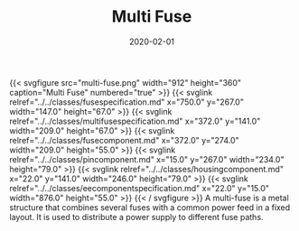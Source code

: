 ﻿---
title: Multi Fuse
toc: false
type: specs
layout: diagram
date: "2020-02-01"
draft: false
specification: VEC
version: 1.2.0
documentType: "Recommendation"
elementType: Diagram
classes:
  - FuseSpecification
  - MultiFuseSpecification
  - FuseComponent
  - PinComponent
  - HousingComponent
  - EEComponentSpecification
menu:
  VEC-1.2.0:    
    parent: ee-components
    identifier: ee-components/multi-fuse
    weight: 1006003 

# Prev/next pager order (if `docs_section_pager` enabled in `params.toml`)
weight: 1006003
---
{{< svgfigure src="multi-fuse.png" width="912" height="360" caption="Multi Fuse" numbered="true" >}}
  {{< svglink relref="../../classes/fusespecification.md" x="750.0" y="267.0" width="147.0" height="67.0" >}}
  {{< svglink relref="../../classes/multifusespecification.md" x="372.0" y="141.0" width="209.0" height="67.0" >}}
  {{< svglink relref="../../classes/fusecomponent.md" x="372.0" y="274.0" width="209.0" height="55.0" >}}
  {{< svglink relref="../../classes/pincomponent.md" x="15.0" y="267.0" width="234.0" height="79.0" >}}
  {{< svglink relref="../../classes/housingcomponent.md" x="22.0" y="141.0" width="246.0" height="79.0" >}}
  {{< svglink relref="../../classes/eecomponentspecification.md" x="22.0" y="15.0" width="876.0" height="55.0" >}}
{{< / svgfigure >}}
A multi-fuse is a metal structure that <span lang="EN-US">combines several fuses with a common power feed in a fixed layout. It is used to distribute a power supply to different fuse paths.</span>